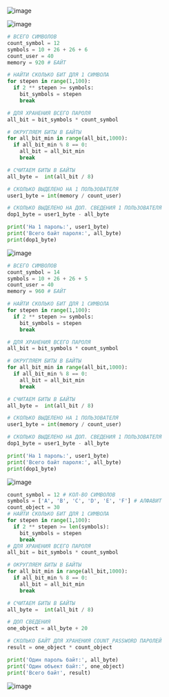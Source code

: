 ![image](https://user-images.githubusercontent.com/70198995/167134869-5dbf9078-37c1-43e3-9164-5c81929724d7.png)

![image](https://user-images.githubusercontent.com/70198995/148648949-a21da22f-8dac-4d68-a8c9-585bc03dd952.png)
```python
# ВСЕГО СИМВОЛОВ
count_symbol = 12
symbols = 10 + 26 + 26 + 6
count_user = 40
memory = 920 # БАЙТ

# НАЙТИ СКОЛЬКО БИТ ДЛЯ 1 СИМВОЛА
for stepen in range(1,100):
  if 2 ** stepen >= symbols:
    bit_symbols = stepen
    break

# ДЛЯ ХРАНЕНИЯ ВСЕГО ПАРОЛЯ
all_bit = bit_symbols * count_symbol

# ОКРУГЛЯЕМ БИТЫ В БАЙТЫ
for all_bit_min in range(all_bit,1000):
  if all_bit_min % 8 == 0:
    all_bit = all_bit_min
    break

# СЧИТАЕМ БИТЫ В БАЙТЫ
all_byte =  int(all_bit / 8)

# СКОЛЬКО ВЫДЕЛЕНО НА 1 ПОЛЬЗОВАТЕЛЯ
user1_byte = int(memory / count_user)

# СКОЛЬКО ВЫДЕЛЕНО НА ДОП. СВЕДЕНИЯ 1 ПОЛЬЗОВАТЕЛЯ
dop1_byte = user1_byte - all_byte

print('На 1 пароль:', user1_byte)
print('Всего байт пароля:', all_byte)
print(dop1_byte)
```
![image](https://user-images.githubusercontent.com/70198995/148648955-ae0b710b-28c8-4f2a-8748-9d140883eaca.png)
```python
# ВСЕГО СИМВОЛОВ
count_symbol = 14
symbols = 10 + 26 + 26 + 5
count_user = 40
memory = 960 # БАЙТ

# НАЙТИ СКОЛЬКО БИТ ДЛЯ 1 СИМВОЛА
for stepen in range(1,100):
  if 2 ** stepen >= symbols:
    bit_symbols = stepen
    break

# ДЛЯ ХРАНЕНИЯ ВСЕГО ПАРОЛЯ
all_bit = bit_symbols * count_symbol

# ОКРУГЛЯЕМ БИТЫ В БАЙТЫ
for all_bit_min in range(all_bit,1000):
  if all_bit_min % 8 == 0:
    all_bit = all_bit_min
    break

# СЧИТАЕМ БИТЫ В БАЙТЫ
all_byte =  int(all_bit / 8)

# СКОЛЬКО ВЫДЕЛЕНО НА 1 ПОЛЬЗОВАТЕЛЯ
user1_byte = int(memory / count_user)

# СКОЛЬКО ВЫДЕЛЕНО НА ДОП. СВЕДЕНИЯ 1 ПОЛЬЗОВАТЕЛЯ
dop1_byte = user1_byte - all_byte

print('На 1 пароль:', user1_byte)
print('Всего байт пароля:', all_byte)
print(dop1_byte)
```
![image](https://user-images.githubusercontent.com/70198995/148648962-5cbd6c5d-014d-489b-a45a-0560f8830b9c.png)
```python
count_symbol = 12 # КОЛ-ВО СИМВОЛОВ
symbols = ['A', 'B', 'C', 'D', 'E', 'F'] # АЛФАВИТ
count_object = 30
# НАЙТИ СКОЛЬКО БИТ ДЛЯ 1 СИМВОЛА
for stepen in range(1,100):
  if 2 ** stepen >= len(symbols):
    bit_symbols = stepen
    break
# ДЛЯ ХРАНЕНИЯ ВСЕГО ПАРОЛЯ
all_bit = bit_symbols * count_symbol

# ОКРУГЛЯЕМ БИТЫ В БАЙТЫ
for all_bit_min in range(all_bit,1000):
  if all_bit_min % 8 == 0:
    all_bit = all_bit_min
    break

# СЧИТАЕМ БИТЫ В БАЙТЫ
all_byte =  int(all_bit / 8)

# ДОП СВЕДЕНИЯ
one_object = all_byte + 20

# СКОЛЬКО БАЙТ ДЛЯ ХРАНЕНИЯ COUNT_PASSWORD ПАРОЛЕЙ
result = one_object * count_object

print('Один пароль байт:', all_byte)
print('Один объект байт:', one_object)
print('Всего байт', result)
```
![image](https://user-images.githubusercontent.com/70198995/148648964-b81b2b21-25ef-4009-ad51-5795f4f36d00.png)
